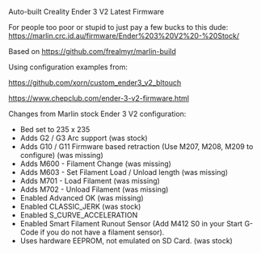 Auto-built Creality Ender 3 V2 Latest Firmware


For people too poor or stupid to just pay a few bucks to this dude: https://marlin.crc.id.au/firmware/Ender%203%20V2%20-%20Stock/


Based on https://github.com/frealmyr/marlin-build


Using configuration examples from:

https://github.com/xorn/custom_ender3_v2_bltouch

https://www.chepclub.com/ender-3-v2-firmware.html


Changes from Marlin stock Ender 3 V2 configuration:

 - Bed set to 235 x 235
 - Adds G2 / G3 Arc support (was stock)
 - Adds G10 / G11 Firmware based retraction (Use M207, M208, M209 to configure) (was missing)
 - Adds M600 - Filament Change (was missing)
 - Adds M603 - Set Filament Load / Unload length (was missing)
 - Adds M701 - Load Filament (was missing)
 - Adds M702 - Unload Filament (was missing)
 - Enabled Advanced OK (was missing)
 - Enabled CLASSIC_JERK (was stock)
 - Enabled S_CURVE_ACCELERATION
 - Enabled Smart Filament Runout Sensor (Add M412 S0 in your Start G-Code if you do not have a filament sensor).
 - Uses hardware EEPROM, not emulated on SD Card. (was stock)

